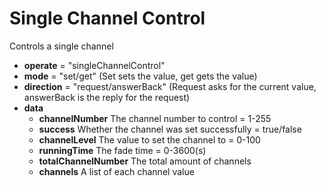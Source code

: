 # Single Channel Control
Controls a single channel
- **operate** = "singleChannelControl"
- **mode** = "set/get" (Set sets the value, get gets the value)
- **direction** = "request/answerBack" (Request asks for the current value, answerBack is the reply for the request)
- **data**
  - **channelNumber** The channel number to control = 1-255
  - **success** Whether the channel was set successfully = true/false
  - **channelLevel** The value to set the channel to = 0-100
  - **runningTime** The fade time = 0-3600(s)
  - **totalChannelNumber** The total amount of channels
  - **channels** A list of each channel value